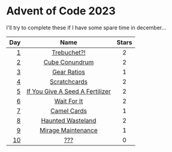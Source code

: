 # Advent of Code 2023

I'll try to complete these if I have some spare time in december...

|            Day             |                               Name                                   | Stars |
|---------------------------:|:--------------------------------------------------------------------:|:-----:|
|  [1](days/_1/src/main.rs)  |          [Trebuchet?!](https://adventofcode.com/2023/day/1)          |   2   |
|  [2](days/_2/src/main.rs)  |        [Cube Conundrum](https://adventofcode.com/2023/day/2)         |   2   |
|  [3](days/_3/src/main.rs)  |          [Gear Ratios](https://adventofcode.com/2023/day/3)          |   1   |
|  [4](days/_4/src/main.rs)  |         [Scratchcards](https://adventofcode.com/2023/day/4)          |   2   |
|  [5](days/_5/src/main.rs)  |[If You Give A Seed A Fertilizer](https://adventofcode.com/2023/day/5)|   2   |
|  [6](days/_6/src/main.rs)  |          [Wait For It](https://adventofcode.com/2023/day/6)          |   2   |
|  [7](days/_7/src/main.rs)  |          [Camel Cards](https://adventofcode.com/2023/day/7)          |   1   |
|  [8](days/_8/src/main.rs)  |      [Haunted Wasteland](https://adventofcode.com/2023/day/8)        |   2   |
|  [9](days/_9/src/main.rs)  |      [Mirage Maintenance](https://adventofcode.com/2023/day/9)       |   1   |
| [10](days/_10/src/main.rs) |     [???](https://adventofcode.com/2023/day/10)       |   0   |
